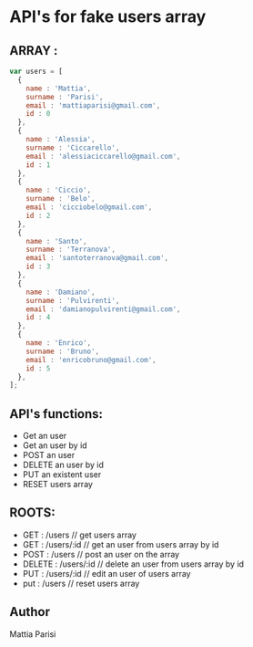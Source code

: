 # API's for fake users array

## ARRAY :

```js
var users = [
  {
    name : 'Mattia',
    surname : 'Parisi',
    email : 'mattiaparisi@gmail.com',
    id : 0
  },
  {
    name : 'Alessia',
    surname : 'Ciccarello',
    email : 'alessiaciccarello@gmail.com',
    id : 1
  },
  {
    name : 'Ciccio',
    surname : 'Belo',
    email : 'cicciobelo@gmail.com',
    id : 2
  },
  {
    name : 'Santo',
    surname : 'Terranova',
    email : 'santoterranova@gmail.com',
    id : 3
  },
  {
    name : 'Damiano',
    surname : 'Pulvirenti',
    email : 'damianopulvirenti@gmail.com',
    id : 4
  },
  {
    name : 'Enrico',
    surname : 'Bruno',
    email : 'enricobruno@gmail.com',
    id : 5
  },
];
```

## API's functions:

  - Get an user
  - Get an user by id
  - POST an user
  - DELETE an user by id
  - PUT an existent user
  - RESET users array

## ROOTS:

  - GET : /users // get users array
  - GET : /users/:id // get an user from users array by id
  - POST :  /users // post an user on the array
  - DELETE : /users/:id // delete an user from users array by id
  - PUT : /users/:id // edit an user of users array
  - put : /users // reset users array

## Author 
Mattia Parisi
